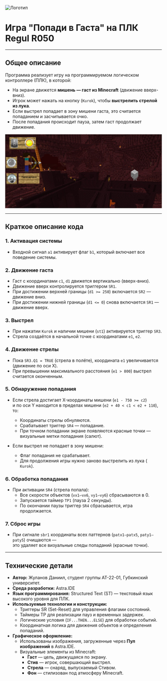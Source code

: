 ![Логотип](https://sun9-49.userapi.com/impf/vUR2BoEqxWBFxlS8bgegod-MgMnWHxT9cvgBVw/7VsKAznEPKc.jpg?size=1920x768&quality=95&crop=0,84,1000,399&sign=88e3cf3f330d2ae90aee2c89301d6698&type=cover_group)

# Игра "Попади в Гаста" на ПЛК Regul R050

---

## Общее описание

Программа реализует игру на программируемом логическом контроллере (ПЛК), в которой:

- На экране движется **мишень — гаст из Minecraft** (движение вверх-вниз).
- Игрок может нажать на кнопку (`Kurok`), чтобы **выстрелить стрелой из лука**.
- Если выстрел попадает в зону мишени гаста, это считается попаданием и засчитывается очко.
- После попадания происходит пауза, затем гаст продолжает движение.

![Игра](game.jpg)

---

## Краткое описание кода

### 1. Активация системы

- Входной сигнал `a1` активирует флаг `b1`, который включает все поведение системы.

### 2. Движение гаста

- Гаст с координатами `c1`, `d1` движется вертикально (вверх-вниз).
- Движение вверх контролируется триггером `SR1`.
- При достижении верхней границы (`d1 >= 250`) включается `SR2` — движение вниз.
- При достижении нижней границы (`d1 <= 0`) снова включается `SR1` — движение вверх.

### 3. Выстрел

- При нажатии `Kurok` и наличии мишени (`st1`) активируется триггер `SR3`.
- Стрела создаётся в начальной точке с координатами `e1`, `e2`.

### 4. Движение стрелы

- Пока `SR3.Q1 = TRUE` (стрела в полёте), координата `e1` увеличивается (движение по оси X).
- При превышении максимального расстояния (`e1 > 800`) выстрел считается оконченным.

### 5. Обнаружение попадания

- Если стрела достигает X-координаты мишени (`e1 - 750 >= c2`)  
  и по оси Y находится в пределах мишени (`e2 + 40 < c1 < e2 + 110`), то:
  - Координаты стрелы обнуляются.
  - Срабатывает триггер `SR4` — попадание.
  - При точном попадании экране появляются красные точки — визуальные метки попадания (салют).

- Если выстрел не попадает в зону мишени:
  - Флаг попадания не срабатывает.
  - Для продолжения игры нужно заново выстрелить из лука ( `Kurok`).

### 6. Обработка попадания

- При активации `SR4` (стрела попала):
  - Все скорости объектов (`vx1–vx6`, `vy1–vy6`) сбрасываются в 0.
  - Запускается таймер `TP1` (пауза 2 секунды).
  - По окончании паузы триггер `SR4` сбрасывается, игра продолжается.

### 7. Сброс игры

- При сигнале `sbr1` координаты всех паттернов (`patx1–patx5`, `paty1–paty5`) очищаются —  
  это удаляет все визуальные следы попаданий (красные точки).

---

## Технические детали

- **Автор:** Жуланов Даниил, студент группы АТ-22-01, Губкинский университет.
- **Среда разработки:** Astra.IDE
- **Язык программирования:** Structured Text (ST) — текстовый язык высокого уровня для ПЛК.
- **Используемые технологии и конструкции:**
  - Триггеры SR (Set-Reset) для управления флагами состояний.
  - Таймеры TP для реализации пауз и временных задержек.
  - Логические условия (`IF...THEN...ELSE`) для обработки событий.
  - Координатная логика для движения объектов и определения попаданий.
- **Графическое оформление:**
  - Использованы изображения, загруженные через **Пул изображений** в Astra.IDE.
  - Визуальные элементы из Minecraft:
    - **Гаст** — цель, движущаяся по экрану.
    - **Стив** — игрок, совершающий выстрел.
    - **Стрела** — снаряд, выпускаемый Стивом.
    - **Фон** — стилизован под атмосферу Minecraft.
